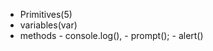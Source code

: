 - Primitives(5)
- variables(var)
- methods
        -  console.log(), 
        -  prompt();
        -  alert() 
